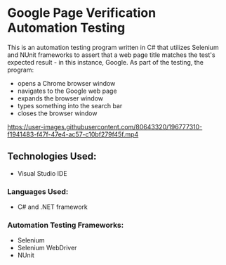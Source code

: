 # Google Page Verification Automation Testing
This is an automation testing program written in C# that utilizes Selenium and NUnit frameworks to assert that a web page title matches the test's expected result - in this instance, Google. As part of the testing, the program:
* opens a Chrome browser window
* navigates to the Google web page
* expands the browser window
* types something into the search bar
* closes the browser window

https://user-images.githubusercontent.com/80643320/196777310-f1941483-f47f-47e4-ac57-c10bf279f45f.mp4

## Technologies Used: 
- Visual Studio IDE

### Languages Used:
- C# and .NET framework

### Automation Testing Frameworks:
- Selenium
- Selenium WebDriver
- NUnit
